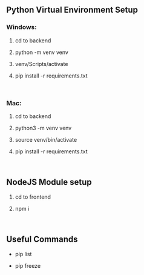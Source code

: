## Python Virtual Environment Setup

### Windows:
1. cd to backend

1. python -m venv venv

2. venv/Scripts/activate

3. pip install -r requirements.txt

<br/>

### Mac:
1. cd to backend

1. python3 -m venv venv

2. source venv/bin/activate  

3. pip install -r requirements.txt

<br/>

## NodeJS Module setup
1. cd to frontend

2. npm i

<br/>

## Useful Commands
- pip list

- pip freeze
